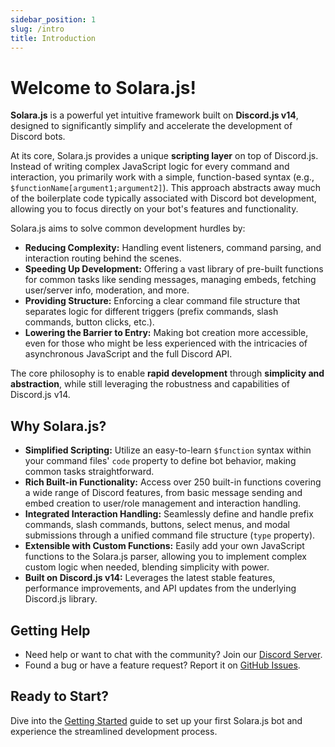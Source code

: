 ```yaml
---
sidebar_position: 1
slug: /intro
title: Introduction
---
```


# Welcome to Solara.js!

**Solara.js** is a powerful yet intuitive framework built on **Discord.js v14**, designed to significantly simplify and accelerate the development of Discord bots.

At its core, Solara.js provides a unique **scripting layer** on top of Discord.js. Instead of writing complex JavaScript logic for every command and interaction, you primarily work with a simple, function-based syntax (e.g., `$functionName[argument1;argument2]`). This approach abstracts away much of the boilerplate code typically associated with Discord bot development, allowing you to focus directly on your bot's features and functionality.

Solara.js aims to solve common development hurdles by:

*   **Reducing Complexity:** Handling event listeners, command parsing, and interaction routing behind the scenes.
*   **Speeding Up Development:** Offering a vast library of pre-built functions for common tasks like sending messages, managing embeds, fetching user/server info, moderation, and more.
*   **Providing Structure:** Enforcing a clear command file structure that separates logic for different triggers (prefix commands, slash commands, button clicks, etc.).
*   **Lowering the Barrier to Entry:** Making bot creation more accessible, even for those who might be less experienced with the intricacies of asynchronous JavaScript and the full Discord API.

The core philosophy is to enable **rapid development** through **simplicity and abstraction**, while still leveraging the robustness and capabilities of Discord.js v14.

## Why Solara.js?

*   **Simplified Scripting:** Utilize an easy-to-learn `$function` syntax within your command files' `code` property to define bot behavior, making common tasks straightforward.
*   **Rich Built-in Functionality:** Access over 250 built-in functions covering a wide range of Discord features, from basic message sending and embed creation to user/role management and interaction handling.
*   **Integrated Interaction Handling:** Seamlessly define and handle prefix commands, slash commands, buttons, select menus, and modal submissions through a unified command file structure (`type` property).
*   **Extensible with Custom Functions:** Easily add your own JavaScript functions to the Solara.js parser, allowing you to implement complex custom logic when needed, blending simplicity with power.
*   **Built on Discord.js v14:** Leverages the latest stable features, performance improvements, and API updates from the underlying Discord.js library.

## Getting Help

*   Need help or want to chat with the community? Join our [Discord Server](https://discord.gg/your-invite-code).
*   Found a bug or have a feature request? Report it on [GitHub Issues](https://github.com/getsolarajs/solara.js/issues).

## Ready to Start?

Dive into the [Getting Started](./getting-started/installation.md) guide to set up your first Solara.js bot and experience the streamlined development process.